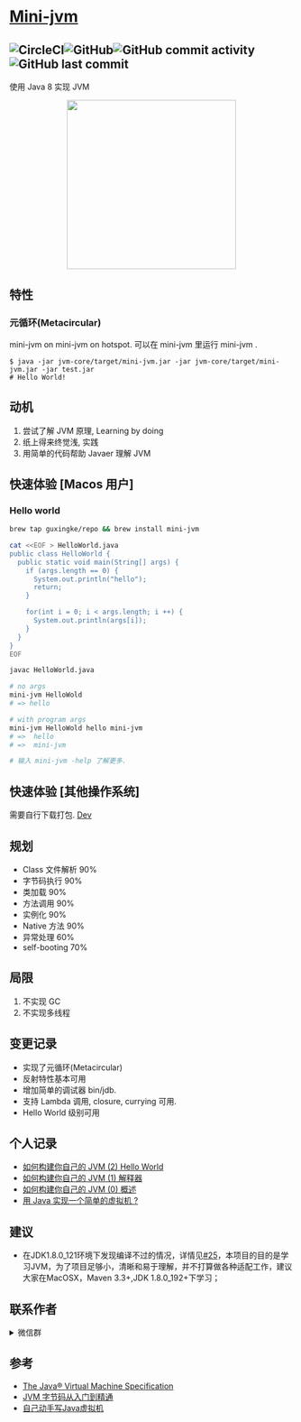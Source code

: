 # [Mini-jvm](https://jvm.guxingke.com) 
![CircleCI](https://img.shields.io/circleci/build/github/guxingke/mini-jvm/master?style=for-the-badge&token=f20bab2e6e06b66e96f9440f31fa391524a8ed60)![GitHub](https://img.shields.io/github/license/guxingke/mini-jvm?style=for-the-badge)![GitHub commit activity](https://img.shields.io/github/commit-activity/w/guxingke/mini-jvm?style=for-the-badge)![GitHub last commit](https://img.shields.io/github/last-commit/guxingke/mini-jvm?style=for-the-badge)
------
使用 Java 8 实现 JVM

<div align=center><img height="300px" width="300px" src="docs/assets/imgs/mini-jvm-logo.png"/></div>

## 特性

### 元循环(Metacircular)
mini-jvm on mini-jvm on hotspot. 可以在 mini-jvm 里运行 mini-jvm . 
```
$ java -jar jvm-core/target/mini-jvm.jar -jar jvm-core/target/mini-jvm.jar -jar test.jar
# Hello World!
```

## 动机

1. 尝试了解 JVM 原理, Learning by doing
2. 纸上得来终觉浅, 实践
3. 用简单的代码帮助 Javaer 理解 JVM

## 快速体验 [Macos 用户]

### Hello world

```bash
brew tap guxingke/repo && brew install mini-jvm

cat <<EOF > HelloWorld.java
public class HelloWorld {
  public static void main(String[] args) {
    if (args.length == 0) {
      System.out.println("hello");
      return;
    }

    for(int i = 0; i < args.length; i ++) {
      System.out.println(args[i]);
    }
  }
}
EOF

javac HelloWorld.java

# no args
mini-jvm HelloWold
# => hello

# with program args
mini-jvm HelloWold hello mini-jvm
# =>  hello
# =>  mini-jvm

# 输入 mini-jvm -help 了解更多.
```

## 快速体验 [其他操作系统]

需要自行下载打包. [Dev](https://jvm.guxingke.com/#/dev)

## 规划
- Class 文件解析 90%
- 字节码执行 90%
- 类加载 90%
- 方法调用 90%
- 实例化 90%
- Native 方法 90%
- 异常处理 60%
- self-booting 70%

## 局限
1. 不实现 GC
2. 不实现多线程

## 变更记录
- 实现了元循环(Metacircular)
- 反射特性基本可用
- 增加简单的调试器 bin/jdb.
- 支持 Lambda 调用, closure, currying 可用.
- Hello World 级别可用

## 个人记录
- [如何构建你自己的 JVM (2) Hello World](https://www.guxingke.com/post/how-to-build-your-own-jvm-3.html)
- [如何构建你自己的 JVM (1) 解释器](https://www.guxingke.com/post/how-to-build-your-own-jvm-2.html)
- [如何构建你自己的 JVM (0) 概述](https://www.guxingke.com/post/how-to-build-your-own-jvm-1.html)
- [用 Java 实现一个简单的虚拟机 ?](https://www.guxingke.com/post/mini-jvm-intro.html)

## 建议
- 在JDK1.8.0_121环境下发现编译不过的情况，详情见[#25](https://github.com/guxingke/mini-jvm/issues/25)，本项目的目的是学习JVM，为了项目足够小，清晰和易于理解，并不打算做各种适配工作，建议大家在MacOSX，Maven 3.3+,JDK 1.8.0_192+下学习；

## 联系作者
<details>
<summary>微信群</summary>
<p>加个人微信 `guxingke_`，备注 mini-jvm 拉你进群。</p>

<img style="margin:0 auto;display:block;" src='docs/assets/imgs/wechat.jpeg'></img>
</details>

## 参考
- [The Java® Virtual Machine Specification](https://docs.oracle.com/javase/specs/jvms/se8/html/)
- [JVM 字节码从入门到精通](https://juejin.im/book/5c25811a6fb9a049ec6b23ee/)
- [自己动手写Java虚拟机](https://book.douban.com/subject/26802084/)

